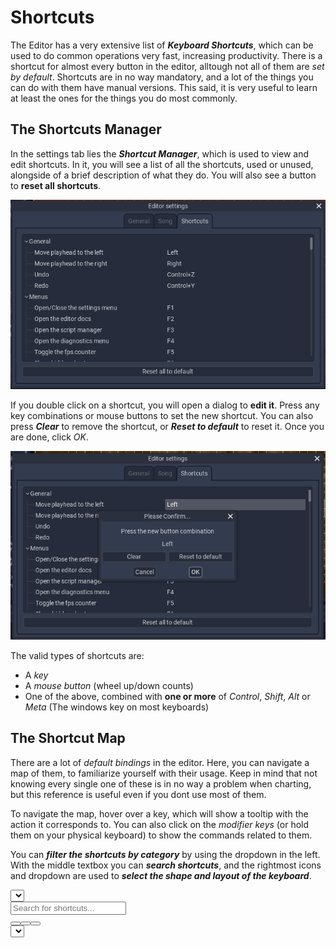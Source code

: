 # Shortcuts

The Editor has a very extensive list of ***Keyboard Shortcuts***, which can be used to do common operations very fast, increasing productivity. There is a shortcut for almost every button in the editor, alltough not all of them are *set by default*.
Shortcuts are in no way mandatory, and a lot of the things you can do with them have manual versions. This said, it is very useful to learn at least the ones for the things you do most commonly.

## The Shortcuts Manager

In the settings tab lies the ***Shortcut Manager***, which is used to view and edit shortcuts. In it, you will see a list of all the shortcuts, used or unused, alongside of a brief description of what they do. You will also see a button to **reset all shortcuts**.

![The Shortcut Manager](media/shortcuts_manager.png)

If you double click on a shortcut, you will open a dialog to **edit it**. Press any key combinations or mouse buttons to set the new shortcut. You can also press ***Clear*** to remove the shortcut, or ***Reset to default*** to reset it. Once you are done, click *OK*.

![Editing a shortcut](media/editing_shortcut.png)

The valid types of shortcuts are:
* A *key*
* A *mouse button* (wheel up/down counts)
* One of the above, combined with **one or more** of *Control*, *Shift*, *Alt* or *Meta* (The windows key on most keyboards)

## The Shortcut Map

There are a lot of *default bindings* in the editor. Here, you can navigate a map of them, to familiarize yourself with their usage. Keep in mind that not knowing every single one of these is in no way a problem when charting, but this reference is useful even if you dont use most of them.

To navigate the map, hover over a key, which will show a tooltip with the action it corresponds to. You can also click on the *modifier keys* (or hold them on your physical keyboard) to show the commands related to them.

You can ***filter the shortcuts by category*** by using the dropdown in the left. With the middle textbox you can ***search shortcuts***, and the rightmost icons and dropdown are used to ***select the shape and layout of the keyboard***.

<!-- Shortcut Mapper code -->
<link href="/ph-editor-reference/ShortcutMapper/content/stylesheets/style.css" rel="stylesheet">

<div id="mainwrap">
    <div class="inputgroup">
        <select id="context_select" name="context_select" class="chosen-select" title="Filter Shortcuts"></select>
    </div>
    <div class="inputgroup">
        <div id="search">
            <div id="searchbox">
                <input id="searchfield" name="searchfield" placeholder="Search for shortcuts..." />
                <span class="icon"></span>
                <div id="search_results"></div>
            </div>
        </div>
        <div id="mousecontent"></div>
    </div>
    <div class="inputgroup">
        <!-- leave no spaces between buttons -->
        <button id="os_windows" class="os-radiobutton os-windows leftfield" data-os="windows" title="Display a Windows keyboard"><b></b>
        </button><button id="os_osx" class="os-radiobutton os-mac midfield" data-os="mac" title="Display a Mac keyboard"><b></b>
        </button><button id="os_linux" class="os-radiobutton os-linux rightfield" data-os="windows" title="Display a Linux keyboard"><b></b></button>
    </div>
    <div class="inputgroup">
        <select id="keyboardtype_select" name="keyboardtype_select" class="chosen-select keyboard-select" title= "Set the keyboard layout"></select>
    </div>
    <div id="search_blurdetect"></div>
    <div id="shortcuts-content">
        <div id="contentwrap">
            <div id="keycontent"></div>
        </div>
    </div>
</div>
<!-- End of Shortcut Mapper code -->